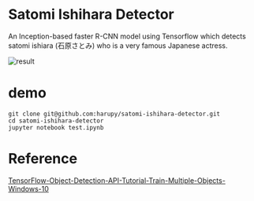 # Satomi Ishihara Detector
An Inception-based faster R-CNN model using Tensorflow which detects satomi ishiara (石原さとみ) who is a very famous Japanese actress.


![result](https://github.com/harupy/satomi-ishihara-detector/blob/master/result.jpg)

# demo
```
git clone git@github.com:harupy/satomi-ishihara-detector.git
cd satomi-ishihara-detector
jupyter notebook test.ipynb
```

# Reference
[TensorFlow-Object-Detection-API-Tutorial-Train-Multiple-Objects-Windows-10](https://github.com/EdjeElectronics/TensorFlow-Object-Detection-API-Tutorial-Train-Multiple-Objects-Windows-10) 
